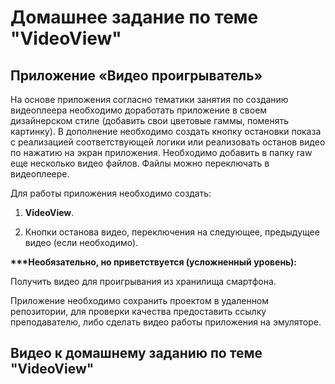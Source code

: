 # Домашнее задание по теме "VideoView"

## Приложение «Видео проигрыватель»

На основе приложения согласно тематики занятия по созданию видеоплеера необходимо доработать приложение в своем дизайнерском стиле (добавить свои цветовые гаммы, поменять картинку). В дополнение необходимо создать кнопку остановки показа с реализацией соответствующей логики или реализовать останов видео по нажатию на экран приложения. Необходимо добавить в папку raw еще несколько видео файлов. Файлы можно переключать в видеоплеере.

Для работы приложения необходимо создать:

1. **VideoView**.

2. Кнопки останова видео, переключения на следующее, предыдущее видео (если необходимо).

**\*\*\*Необязательно, но приветствуется (усложненный уровень):**

Получить видео для проигрывания из хранилища смартфона.

Приложение необходимо сохранить проектом в удаленном репозитории, для проверки качества предоставить ссылку преподавателю, либо сделать видео работы приложения на эмуляторе.

## Видео к домашнему заданию по теме "VideoView"

